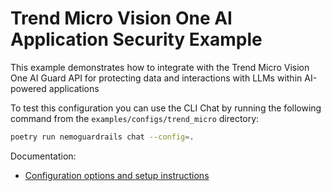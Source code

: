 # Trend Micro Vision One AI Application Security Example

This example demonstrates how to integrate with the Trend Micro Vision One AI Guard API for protecting data and interactions with LLMs within AI-powered applications

To test this configuration you can use the CLI Chat by running the following command from the `examples/configs/trend_micro` directory:

```bash
poetry run nemoguardrails chat --config=.
```

Documentation:

- [Configuration options and setup instructions](../../../docs/user-guides/community/trend-micro.md)
